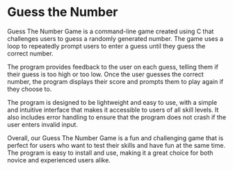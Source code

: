 # Guess the Number

Guess The Number Game is a command-line game created using C that challenges users to guess a randomly generated number. The game uses a loop to repeatedly prompt users to enter a guess until they guess the correct number.

The program provides feedback to the user on each guess, telling them if their guess is too high or too low. Once the user guesses the correct number, the program displays their score and prompts them to play again if they choose to.

The program is designed to be lightweight and easy to use, with a simple and intuitive interface that makes it accessible to users of all skill levels. It also includes error handling to ensure that the program does not crash if the user enters invalid input.

Overall, our Guess The Number Game is a fun and challenging game that is perfect for users who want to test their skills and have fun at the same time. The program is easy to install and use, making it a great choice for both novice and experienced users alike.
